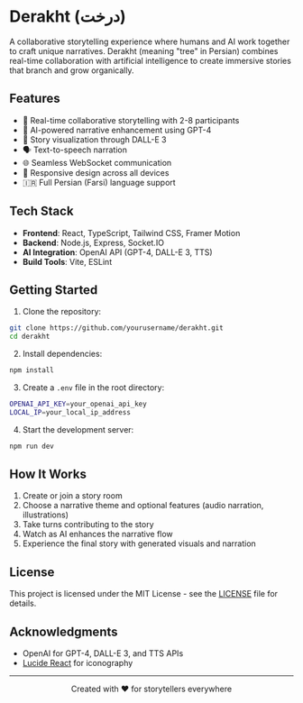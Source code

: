 # Derakht (درخت)

A collaborative storytelling experience where humans and AI work together to craft unique narratives. Derakht (meaning "tree" in Persian) combines real-time collaboration with artificial intelligence to create immersive stories that branch and grow organically.

## Features

- 🤝 Real-time collaborative storytelling with 2-8 participants
- 🤖 AI-powered narrative enhancement using GPT-4
- 🎨 Story visualization through DALL-E 3
- 🗣️ Text-to-speech narration
- 🌐 Seamless WebSocket communication
- 📱 Responsive design across all devices
- 🇮🇷 Full Persian (Farsi) language support

## Tech Stack

- **Frontend**: React, TypeScript, Tailwind CSS, Framer Motion
- **Backend**: Node.js, Express, Socket.IO
- **AI Integration**: OpenAI API (GPT-4, DALL-E 3, TTS)
- **Build Tools**: Vite, ESLint

## Getting Started

1. Clone the repository:

```bash
git clone https://github.com/yourusername/derakht.git
cd derakht
```

2. Install dependencies:

```bash
npm install
```

3. Create a `.env` file in the root directory:

```bash
OPENAI_API_KEY=your_openai_api_key
LOCAL_IP=your_local_ip_address
```

4. Start the development server:

```bash
npm run dev
```

## How It Works

1. Create or join a story room
2. Choose a narrative theme and optional features (audio narration, illustrations)
3. Take turns contributing to the story
4. Watch as AI enhances the narrative flow
5. Experience the final story with generated visuals and narration

## License

This project is licensed under the MIT License - see the [LICENSE](LICENSE) file for details.

## Acknowledgments

- OpenAI for GPT-4, DALL-E 3, and TTS APIs
- [Lucide React](https://lucide.dev) for iconography

---

<div align="center">
Created with ❤️ for storytellers everywhere
</div>
